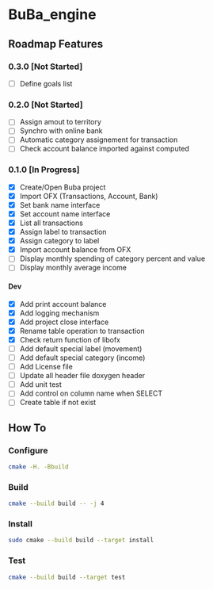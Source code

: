 # BuBa_engine

## Roadmap Features 
### 0.3.0 [Not Started]
- [ ] Define goals list

### 0.2.0 [Not Started]
- [ ] Assign amout to territory
- [ ] Synchro with online bank
- [ ] Automatic category assignement for transaction
- [ ] Check account balance imported against computed

### 0.1.0 [In Progress]
- [x] Create/Open Buba project
- [x] Import OFX (Transactions, Account, Bank)
- [x] Set bank name interface
- [x] Set account name interface
- [x] List all transactions
- [x] Assign label to transaction
- [x] Assign category to label
- [x] Import account balance from OFX
- [ ] Display monthly spending of category percent and value
- [ ] Display monthly average income

#### Dev
- [x] Add print account balance
- [x] Add logging mechanism
- [x] Add project close interface
- [x] Rename table operation to transaction
- [x] Check return function of libofx
- [ ] Add default special label (movement)
- [ ] Add default special category (income)
- [ ] Add License file
- [ ] Update all header file doxygen header
- [ ] Add unit test
- [ ] Add control on column name when SELECT
- [ ] Create table if not exist

## How To
### Configure
```sh
cmake -H. -Bbuild
```

### Build
```sh
cmake --build build -- -j 4
```

### Install
```sh
sudo cmake --build build --target install
```

### Test
```sh
cmake --build build --target test
```
